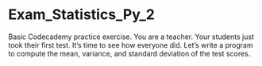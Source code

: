 # Exam_Statistics_Py_2
Basic Codecademy practice exercise. You are a teacher. Your students just took their first test. It’s time to see how everyone did. Let’s write a program to compute the mean, variance, and standard deviation of the test scores.
